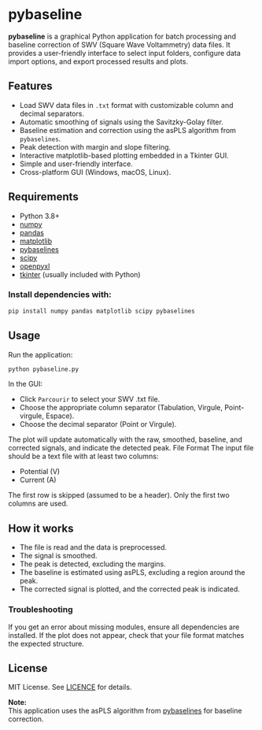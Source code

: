 # pybaseline

**pybaseline** is a graphical Python application for batch processing and baseline correction of SWV (Square Wave Voltammetry) data files. It provides a user-friendly interface to select input folders, configure data import options, and export processed results and plots.

## Features

- Load SWV data files in `.txt` format with customizable column and decimal separators.
- Automatic smoothing of signals using the Savitzky-Golay filter.
- Baseline estimation and correction using the asPLS algorithm from `pybaselines`.
- Peak detection with margin and slope filtering.
- Interactive matplotlib-based plotting embedded in a Tkinter GUI.
- Simple and user-friendly interface.
- Cross-platform GUI (Windows, macOS, Linux).

## Requirements

- Python 3.8+
- [numpy](https://numpy.org/)
- [pandas](https://pandas.pydata.org/)
- [matplotlib](https://matplotlib.org/)
- [pybaselines](https://pybaselines.readthedocs.io/)
- [scipy](https://scipy.org/)
- [openpyxl](https://openpyxl.readthedocs.io/)
- [tkinter](https://docs.python.org/3/library/tkinter.html) (usually included with Python)

### Install dependencies with:

```sh
pip install numpy pandas matplotlib scipy pybaselines
```

## Usage
Run the application:

   ```sh
   python pybaseline.py
   ```

In the GUI:

- Click `Parcourir` to select your SWV .txt file.
- Choose the appropriate column separator (Tabulation, Virgule, Point-virgule, Espace).
- Choose the decimal separator (Point or Virgule).

The plot will update automatically with the raw, smoothed, baseline, and corrected signals, and indicate the detected peak.
File Format
The input file should be a text file with at least two columns:

- Potential (V)
- Current (A)

The first row is skipped (assumed to be a header). Only the first two columns are used.

## How it works
- The file is read and the data is preprocessed.
- The signal is smoothed.
- The peak is detected, excluding the margins.
- The baseline is estimated using asPLS, excluding a region around the peak.
- The corrected signal is plotted, and the corrected peak is indicated.

### Troubleshooting
If you get an error about missing modules, ensure all dependencies are installed.
If the plot does not appear, check that your file format matches the expected structure.

## License

MIT License. See [LICENCE](LICENCE) for details.

**Note:**  
This application uses the asPLS algorithm from [pybaselines](https://github.com/derb12/pybaselines) for baseline correction.